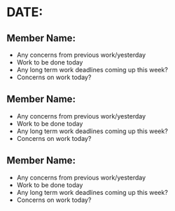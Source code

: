 # DATE:

## Member Name:
- Any concerns from previous work/yesterday
- Work to be done today
- Any long term work deadlines coming up this week?
- Concerns on work today?

## Member Name:
- Any concerns from previous work/yesterday
- Work to be done today
- Any long term work deadlines coming up this week?
- Concerns on work today?

## Member Name:
- Any concerns from previous work/yesterday
- Work to be done today
- Any long term work deadlines coming up this week?
- Concerns on work today?
